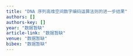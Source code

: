 ```yaml
---
title: "DNA 序列高维空间数字编码运算法则的进一步结果"
authors: []
authors-key: []
year: "数据暂缺"
article-link: "数据暂缺"
venue: "数据暂缺"
bibex: "数据暂缺"
---
```

